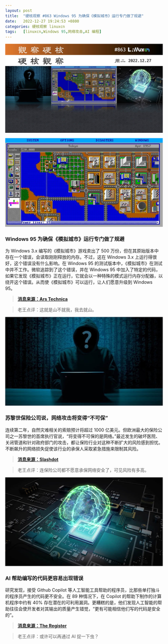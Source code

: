 ```yaml
---
layout: post
title:	"硬核观察 #863 Windows 95 为确保《模拟城市》运行专门做了规避"
date:	2022-12-27 19:24:53 +0800 
categories:	硬核观察 linuxcn 
tags:	[linuxcn,Windows 95,网络攻击,AI 编程]
---
```



![](/Asserts/Images/album/202212/27/192334r14mubszsb1s56ts.jpg)


![](/Asserts/Images/album/202212/27/192341bbfwykbu3bgzxkgk.jpg)


### Windows 95 为确保《模拟城市》运行专门做了规避


为 Windows 3.x 编写的《模拟城市》游戏卖出了 500 万份，但在其原始版本中存在一个错误，会读取刚刚释放的内存。不过，这在 Windows 3.x 上运行得很好，这个错误没有什么影响。在 Windows 95 的测试版本中，《模拟城市》在测试中并不工作。微软追踪到了这个错误，并在 Windows 95 中加入了特定的代码，如果它发现《模拟城市》正在运行，它就会以一种特殊的模式运行内存分配器，以绕开这个错误。从而使《模拟城市》可以运行，让人们愿意升级到 Windows 95。



> 
> **[消息来源：Ars Technica](https://arstechnica.com/gadgets/2022/10/windows-95-went-the-extra-mile-to-ensure-compatibility-of-simcity-other-games/)**
> 
> 
> 



> 
> 老王点评：这就是山不就我，我去就山。
> 
> 
> 


![](/Asserts/Images/album/202212/27/192411f8csmcn89smn82s5.jpg)


### 苏黎世保险公司说，网络攻击将变得“不可保”


连续第二年，自然灾难相关的索赔预计将超过 1000 亿美元。但欧洲最大的保险公司之一苏黎世的首席执行官说，“将变得不可保的是网络。”最近发生的破坏医院、关闭管道和针对政府部门的攻击，都让保险行业对这种不断扩大的风险感到担忧。不断飙升的网络损失促使该行业的承保人采取紧急措施来限制其风险。



> 
> **[消息来源：Slashdot](https://it.slashdot.org/story/22/12/26/1938203/cyber-attacks-set-to-become-uninsurable-says-zurich-chief)**
> 
> 
> 



> 
> 老王点评：连保险公司都不愿意承保网络安全了，可见风险有多高。
> 
> 
> 


![](/Asserts/Images/album/202212/27/192349h1zuf18ijiqa8aue.jpg)


### AI 帮助编写的代码更容易出现错误


研究发现，接受 Github Copilot 等人工智能工具帮助的程序员，比那些单打独斗的程序员产生的代码更不安全。在 89 种情况下，在 Copilot 的帮助下制作的计算机程序中约有 40% 存在潜在的可利用漏洞。更糟糕的是，他们发现人工智能的帮助往往会使开发者对其输出的质量产生错觉，“更有可能相信他们写的代码是安全的”。



> 
> **[消息来源：The Register](https://www.theregister.com/2022/12/21/ai_assistants_bad_code/)**
> 
> 
> 



> 
> 老王点评：或许可以再通过 AI 捉一下虫？
> 
> 
>
